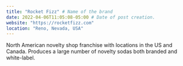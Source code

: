 ```yaml
---
title: "Rocket Fizz" # Name of the brand
date: 2022-04-06T11:05:08-05:00 # Date of post creation.
website: "https://rocketfizz.com"
location: "Reno, Nevada, USA"
---
```


North American novelty shop franchise with locations in the US and Canada. Produces a large number of novelty sodas both branded and white-label.